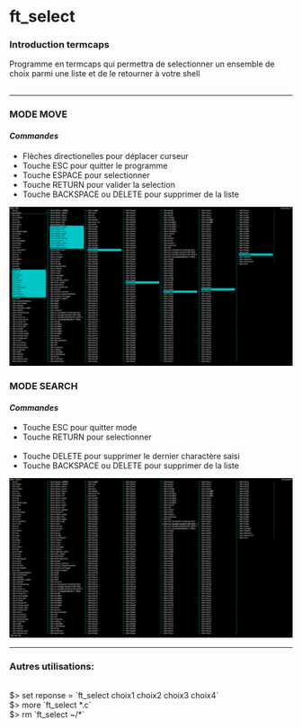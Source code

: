 # ft_select
<h3>Introduction termcaps</h3>
<p style="margin-bottom:30px">Programme en termcaps qui
permettra de selectionner un ensemble de choix parmi une liste et de le retourner à
votre shell</p>
<hr/>
<h3>MODE MOVE</h3>
<h4><i>Commandes</i></h4>
<ul>
  <li>Flèches directionelles pour déplacer curseur </li> 
  <li>Touche ESC pour quitter le programme</li>
  <li>Touche ESPACE pour selectionner</li>
  <li>Touche RETURN pour valider la selection</li>
  <li>Touche BACKSPACE ou DELETE pour supprimer de la liste</li>
 </ul>
 
![Alt text](Visuel_1.png?raw=true "MODE MOVE")

<h3>MODE SEARCH</h3>
<h4><i>Commandes</i></h4>
<ul>
  <li>Touche ESC pour quitter mode</li>
  <li>Touche RETURN pour selectionner</li>
  <li>Touche DELETE pour supprimer le dernier charactère saisi</li>
  <li>Touche BACKSPACE ou DELETE pour supprimer de la liste</li>
 </ul>
 
![Alt text](Visuel_2.png?raw=true "MODE SEARCH")

<hr/>

<h3>Autres utilisations:</h3><br/>
 $> set reponse = `ft_select choix1 choix2 choix3 choix4`<br/>
 $> more `ft_select *.c`<br/>
 $> rm `ft_select ~/*`<br/>
